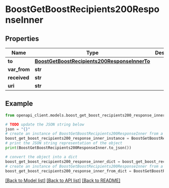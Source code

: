 # BoostGetBoostRecipients200ResponseInner


## Properties

Name | Type | Description | Notes
------------ | ------------- | ------------- | -------------
**to** | [**BoostGetBoostRecipients200ResponseInnerTo**](BoostGetBoostRecipients200ResponseInnerTo.md) |  | 
**var_from** | **str** |  | 
**received** | **str** |  | [optional] 
**uri** | **str** |  | [optional] 

## Example

```python
from openapi_client.models.boost_get_boost_recipients200_response_inner import BoostGetBoostRecipients200ResponseInner

# TODO update the JSON string below
json = "{}"
# create an instance of BoostGetBoostRecipients200ResponseInner from a JSON string
boost_get_boost_recipients200_response_inner_instance = BoostGetBoostRecipients200ResponseInner.from_json(json)
# print the JSON string representation of the object
print(BoostGetBoostRecipients200ResponseInner.to_json())

# convert the object into a dict
boost_get_boost_recipients200_response_inner_dict = boost_get_boost_recipients200_response_inner_instance.to_dict()
# create an instance of BoostGetBoostRecipients200ResponseInner from a dict
boost_get_boost_recipients200_response_inner_from_dict = BoostGetBoostRecipients200ResponseInner.from_dict(boost_get_boost_recipients200_response_inner_dict)
```
[[Back to Model list]](../README.md#documentation-for-models) [[Back to API list]](../README.md#documentation-for-api-endpoints) [[Back to README]](../README.md)


